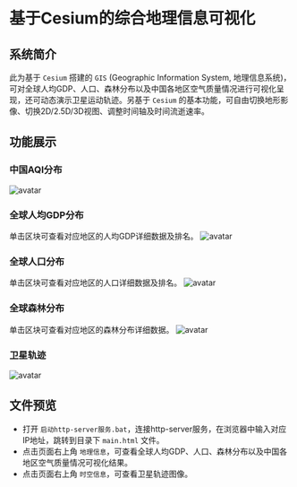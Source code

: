# 基于Cesium的综合地理信息可视化
## 系统简介
此为基于 `Cesium` 搭建的 `GIS` (Geographic Information System, 地理信息系统)，可对全球人均GDP、人口、森林分布以及中国各地区空气质量情况进行可视化呈现，还可动态演示卫星运动轨迹。另基于 `Cesium` 的基本功能，可自由切换地形影像、切换2D/2.5D/3D视图、调整时间轴及时间流逝速率。

## 功能展示
### 中国AQI分布
![avatar](/img/1.png)

### 全球人均GDP分布
单击区块可查看对应地区的人均GDP详细数据及排名。
![avatar](/img/2.png)

### 全球人口分布
单击区块可查看对应地区的人口详细数据及排名。
![avatar](/img/3.png)

### 全球森林分布
单击区块可查看对应地区的森林分布详细数据。
![avatar](/img/4.png)

### 卫星轨迹
![avatar](/img/5.png)


## 文件预览
- 打开 `启动http-server服务.bat`，连接http-server服务，在浏览器中输入对应IP地址，跳转到目录下 `main.html` 文件。
- 点击页面右上角 `地理信息`，可查看全球人均GDP、人口、森林分布以及中国各地区空气质量情况可视化结果。
- 点击页面右上角 `时空信息`，可查看卫星轨迹图像。
